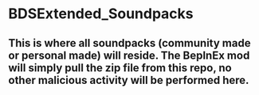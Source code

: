 # BDSExtended_Soundpacks

## This is where all soundpacks (community made or personal made) will reside. The BepInEx mod will simply pull the zip file from this repo, no other malicious activity will be performed here.
